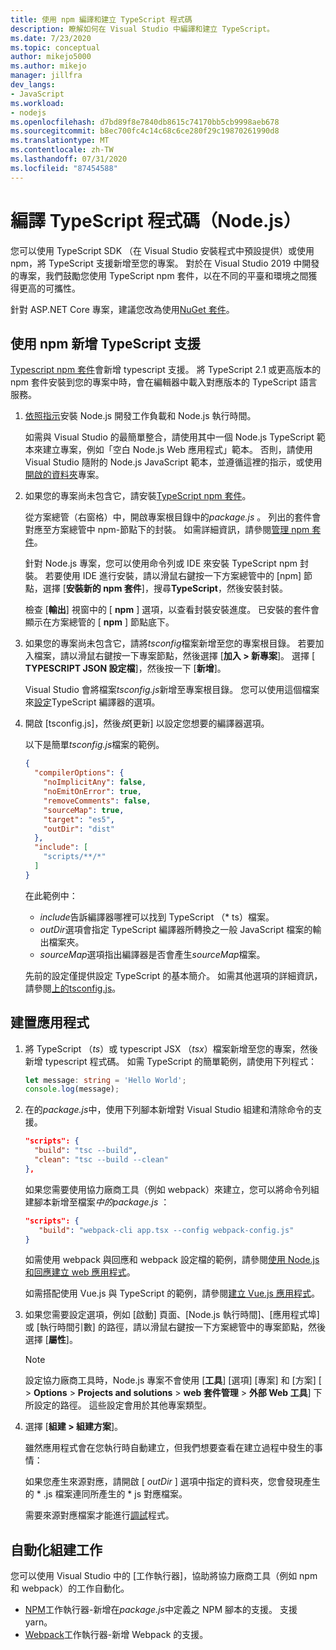 ```yaml
---
title: 使用 npm 編譯和建立 TypeScript 程式碼
description: 瞭解如何在 Visual Studio 中編譯和建立 TypeScript。
ms.date: 7/23/2020
ms.topic: conceptual
author: mikejo5000
ms.author: mikejo
manager: jillfra
dev_langs:
- JavaScript
ms.workload:
- nodejs
ms.openlocfilehash: d7bd89f8e7840db8615c74170bb5cb9998aeb678
ms.sourcegitcommit: b8ec700fc4c14c68c6ce280f29c19870261990d8
ms.translationtype: MT
ms.contentlocale: zh-TW
ms.lasthandoff: 07/31/2020
ms.locfileid: "87454588"
---
```

# <a name="compile-typescript-code-nodejs"></a>編譯 TypeScript 程式碼（Node.js）

您可以使用 TypeScript SDK （在 Visual Studio 安裝程式中預設提供）或使用 npm，將 TypeScript 支援新增至您的專案。 對於在 Visual Studio 2019 中開發的專案，我們鼓勵您使用 TypeScript npm 套件，以在不同的平臺和環境之間獲得更高的可攜性。

針對 ASP.NET Core 專案，建議您改為使用[NuGet 套件](../javascript/compile-typescript-code-nuget.md)。

## <a name="add-typescript-support-using-npm"></a>使用 npm 新增 TypeScript 支援

[Typescript npm 套件](https://www.npmjs.com/package/typescript)會新增 typescript 支援。 將 TypeScript 2.1 或更高版本的 npm 套件安裝到您的專案中時，會在編輯器中載入對應版本的 TypeScript 語言服務。

1. [依照指示](/visualstudio/ide/quickstart-nodejs?toc=/visualstudio/javascript/toc.json)安裝 Node.js 開發工作負載和 Node.js 執行時間。

   如需與 Visual Studio 的最簡單整合，請使用其中一個 Node.js TypeScript 範本來建立專案，例如「空白 Node.js Web 應用程式」範本。 否則，請使用 Visual Studio 隨附的 Node.js JavaScript 範本，並遵循這裡的指示，或使用[開啟的資料夾](../javascript/develop-javascript-code-without-solutions-projects.md)專案。

1. 如果您的專案尚未包含它，請安裝[TypeScript npm 套件](https://www.npmjs.com/package/typescript)。

   從方案總管（右窗格）中，開啟專案根目錄中的*package.js* 。 列出的套件會對應至方案總管中 npm-節點下的封裝。 如需詳細資訊，請參閱[管理 npm 套件](../javascript/npm-package-management.md)。

   針對 Node.js 專案，您可以使用命令列或 IDE 來安裝 TypeScript npm 封裝。 若要使用 IDE 進行安裝，請以滑鼠右鍵按一下方案總管中的 [npm] 節點，選擇 [**安裝新的 npm 套件**]，搜尋**TypeScript**，然後安裝封裝。

   檢查 [**輸出**] 視窗中的 [ **npm** ] 選項，以查看封裝安裝進度。 已安裝的套件會顯示在方案總管的 [ **npm** ] 節點底下。

1. 如果您的專案尚未包含它，請將*tsconfig*檔案新增至您的專案根目錄。 若要加入檔案，請以滑鼠右鍵按一下專案節點，然後選擇 [**加入 > 新專案**]。 選擇 [ **TYPESCRIPT JSON 設定檔**]，然後按一下 [**新增**]。

   Visual Studio 會將檔案*tsconfig.js*新增至專案根目錄。 您可以使用這個檔案來[設定](https://www.typescriptlang.org/docs/handbook/tsconfig-json.html)TypeScript 編譯器的選項。

1. 開啟 [tsconfig.js]，然後*按*[更新] 以設定您想要的編譯器選項。

   以下是簡單*tsconfig.js*檔案的範例。

   ```json
   {
     "compilerOptions": {
       "noImplicitAny": false,
       "noEmitOnError": true,
       "removeComments": false,
       "sourceMap": true,
       "target": "es5",
       "outDir": "dist"
     },
     "include": [
       "scripts/**/*"
     ]
   }
   ```

   在此範例中：
   - *include*告訴編譯器哪裡可以找到 TypeScript （* ts）檔案。
   - *outDir*選項會指定 TypeScript 編譯器所轉換之一般 JavaScript 檔案的輸出檔案夾。
   - *sourceMap*選項指出編譯器是否會產生*sourceMap*檔案。

   先前的設定僅提供設定 TypeScript 的基本簡介。 如需其他選項的詳細資訊，請參閱[上的tsconfig.js](https://www.typescriptlang.org/docs/handbook/tsconfig-json.html)。

## <a name="build-the-application"></a>建置應用程式

1. 將 TypeScript （*ts*）或 typescript JSX （*tsx*）檔案新增至您的專案，然後新增 typescript 程式碼。 如需 TypeScript 的簡單範例，請使用下列程式：

   ```typescript
   let message: string = 'Hello World';
   console.log(message);
   ```

1. 在的*package.js*中，使用下列腳本新增對 Visual Studio 組建和清除命令的支援。

   ```json
   "scripts": {
     "build": "tsc --build",
     "clean": "tsc --build --clean"
   },
   ```

   如果您需要使用協力廠商工具（例如 webpack）來建立，您可以將命令列組建腳本新增至檔案*中的package.js* ：

   ```json
   "scripts": {
      "build": "webpack-cli app.tsx --config webpack-config.js"
   }
   ```

   如需使用 webpack 與回應和 webpack 設定檔的範例，請參閱[使用 Node.js 和回應建立 web 應用程式](../javascript/tutorial-nodejs-with-react-and-jsx.md)。

   如需搭配使用 Vue.js 與 TypeScript 的範例，請參閱[建立 Vue.js 應用程式](/javascript/create-application-with-vuejs)。

1. 如果您需要設定選項，例如 [啟動] 頁面、[Node.js 執行時間]、[應用程式埠] 或 [執行時間引數] 的路徑，請以滑鼠右鍵按一下方案總管中的專案節點，然後選擇 [**屬性**]。

   >[!NOTE]
   > 設定協力廠商工具時，Node.js 專案不會使用 [**工具**] [選項] [專案] 和 [方案] [  >  **Options**  >  **Projects and solutions**  >  **web 套件管理**  >  **外部 Web 工具**] 下所設定的路徑。 這些設定會用於其他專案類型。

1. 選擇 [**組建 > 組建方案**]。

   雖然應用程式會在您執行時自動建立，但我們想要查看在建立過程中發生的事情：

   如果您產生來源對應，請開啟 [ *outDir* ] 選項中指定的資料夾，您會發現產生的 * .js 檔案連同所產生的 * js 對應檔案。

   需要來源對應檔案才能進行[調試](../javascript/debug-nodejs.md)程式。

## <a name="automate-build-tasks"></a>自動化組建工作

您可以使用 Visual Studio 中的 [工作執行器]，協助將協力廠商工具（例如 npm 和 webpack）的工作自動化。

- [NPM](https://marketplace.visualstudio.com/items?itemName=MadsKristensen.NPMTaskRunner)工作執行器-新增在*package.js*中定義之 NPM 腳本的支援。 支援 yarn。
- [Webpack](https://marketplace.visualstudio.com/items?itemName=MadsKristensen.WebPackTaskRunner)工作執行器-新增 Webpack 的支援。